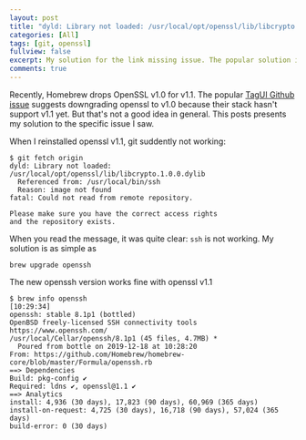 ```yaml
---
layout: post
title: "dyld: Library not loaded: /usr/local/opt/openssl/lib/libcrypto.1.0.0.dylib"
categories: [All]
tags: [git, openssl]
fullview: false
excerpt: My solution for the link missing issue. The popular solution in Github isn't correct.
comments: true
---
```


Recently, Homebrew drops OpenSSL v1.0 for v1.1. The popular [TagUI Github
issue](https://github.com/kelaberetiv/TagUI/issues/86) suggests downgrading
openssl to v1.0 because their stack hasn't support v1.1 yet. But that's not a
good idea in general. This posts presents my solution to the specific issue I saw.

When I reinstalled openssl v1.1, git suddently not working:

```shell
$ git fetch origin
dyld: Library not loaded: /usr/local/opt/openssl/lib/libcrypto.1.0.0.dylib
  Referenced from: /usr/local/bin/ssh
  Reason: image not found
fatal: Could not read from remote repository.

Please make sure you have the correct access rights
and the repository exists.
```

When you read the message, it was quite clear: `ssh` is not working. My solution is as simple as

```shell
brew upgrade openssh
```

The new openssh version works fine with openssl v1.1
```shell
$ brew info openssh                                                                                                                                             [10:29:34]
openssh: stable 8.1p1 (bottled)
OpenBSD freely-licensed SSH connectivity tools
https://www.openssh.com/
/usr/local/Cellar/openssh/8.1p1 (45 files, 4.7MB) *
  Poured from bottle on 2019-12-18 at 10:28:20
From: https://github.com/Homebrew/homebrew-core/blob/master/Formula/openssh.rb
==> Dependencies
Build: pkg-config ✔
Required: ldns ✔, openssl@1.1 ✔
==> Analytics
install: 4,936 (30 days), 17,823 (90 days), 60,969 (365 days)
install-on-request: 4,725 (30 days), 16,718 (90 days), 57,024 (365 days)
build-error: 0 (30 days)
```

